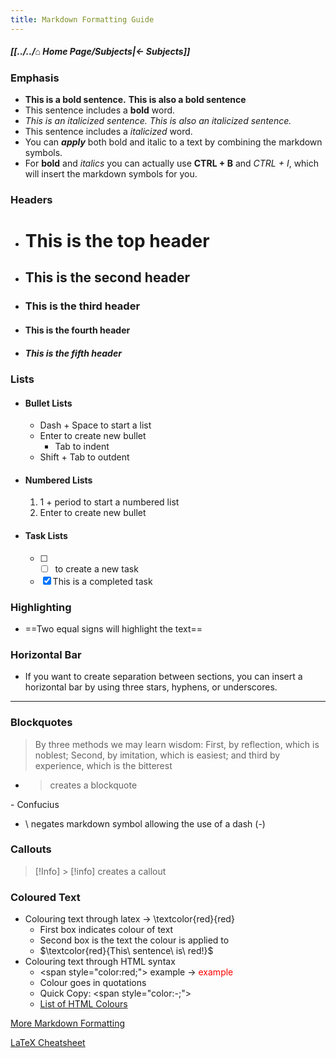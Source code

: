 ```yaml
---
title: Markdown Formatting Guide
---
```


##### [[../../⌂ Home Page/Subjects|← Subjects]]

### Emphasis
- **This is a bold sentence.** __This is also a bold sentence__
- This sentence includes a **bold** word.
- *This is an italicized sentence.* _This is also an italicized sentence._
- This sentence includes a *italicized* word.
- You can ***apply*** both bold and italic to a text by combining the markdown symbols.
- For **bold** and *italics* you can actually use **CTRL + B** and *CTRL + I*, which will insert the markdown symbols for you.

### Headers
- # This is the top header
- ## This is the second header
- ### This is the third header
- #### This is the fourth header
- ##### This is the fifth header

### Lists
- #### Bullet Lists
	- Dash + Space to start a list
	- Enter to create new bullet
		- Tab to indent
	- Shift + Tab to outdent
- #### Numbered Lists
	1. 1 + period to start a numbered list
	2. Enter to create new bullet
- #### Task Lists
	- [ ] - [ ] to create a new task
	- [x]  This is a completed task

### Highlighting
- ==Two equal signs will highlight the text==

### Horizontal Bar
- If you want to create separation between sections, you can insert a horizontal bar by using three stars, hyphens, or underscores.
___

### Blockquotes
> By three methods we may learn wisdom: First, by reflection, which is noblest; Second, by imitation, which is easiest; and third by experience, which is the bitterest
- > creates a blockquote

 \- Confucius
- \\ negates markdown symbol allowing the use of a dash (-)

### Callouts

> [!Info] \> \[!info] creates a callout


### Coloured Text
- Colouring text through latex → \textcolor{red}{red}
	- First box indicates colour of text
	- Second box is the text the colour is applied to
	- $\textcolor{red}{This\ sentence\ is\ red!}$
- Colouring text through HTML syntax 
	- \<span style="color:red;"> example </span> → <span style="color:red;"> example </span>
	- Colour goes in quotations
	- Quick Copy: \<span style="color:-;"></span>
	- [List of HTML Colours](https://www.computerhope.com/htmcolor.htm)

[More Markdown Formatting](https://help.obsidian.md/Editing+and+formatting/Basic+formatting+syntax)

[LaTeX Cheatsheet](https://pages.uoregon.edu/torrence/391/labs/LaTeX-cheat-sheet.pdf)
